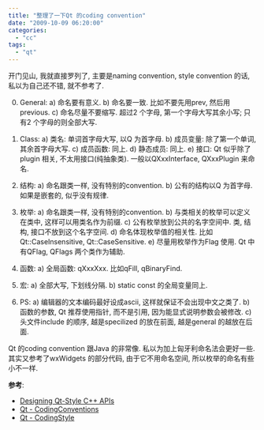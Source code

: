 ```yaml
---
title: "整理了一下Qt 的coding convention"
date: "2009-10-09 06:20:00"
categories: 
  - "cc"
tags: 
  - "qt"
---
```


开门见山, 我就直接罗列了, 主要是naming convention, style convention 的话, 私以为自己还不错, 就不参考了.

0. General: a) 命名要有意义. b) 命名要一致. 比如不要先用prev, 然后用previous. c) 命名尽量不要缩写. 超过2 个字母, 第一个字母大写其余小写; 只有2 个字母的则全部大写.

1. Class: a) 类名: 单词首字母大写, 以Q 为首字母. b) 成员变量: 除了第一个单词, 其余首字母大写. c) 成员函数: 同上. d) 静态成员: 同上. e) 接口: Qt 似乎除了plugin 相关, 不太用接口(纯抽象类). 一般以QXxxInterface, QXxxPlugin 来命名.

2. 结构: a) 命名跟类一样, 没有特别的convention. b) 公有的结构以Q 为首字母. 如果是嵌套的, 似乎没有规律.

3. 枚举: a) 命名跟类一样, 没有特别的convention. b) 与类相关的枚举可以定义在类中, 这样可以用类名作为前缀. c) 公有枚举放到公共的名字空间中. 类, 结构, 接口不放到这个名字空间. d) 命名体现枚举值的相关性. 比如Qt::CaseInsensitive, Qt::CaseSensitive. e) 尽量用枚举作为Flag 使用. Qt 中有QFlag, QFlags 两个类作为辅助.

5. 函数: a) 全局函数: qXxxXxx. 比如qFill, qBinaryFind.

6. 宏: a) 全部大写, 下划线分隔. b) static const 的全局变量同上.

7. PS: a) 编辑器的文本编码最好设成ascii, 这样就保证不会出现中文之类了. b) 函数的参数, Qt 推荐使用指针, 而不是引用, 因为能显式说明参数会被修改. c) 头文件include 的顺序, 越是specilized 的放在前面, 越是general 的越放在后面.

Qt 的coding convention 跟Java 的非常像. 私以为加上匈牙利命名法会更好一些. 其实又参考了wxWidgets 的部分代码, 由于它不用命名空间, 所以枚举的命名有些小不一样.

**参考**:
- [Designing Qt-Style C++ APIs](http://doc.trolltech.com/qq/qq13-apis.html)
- [Qt - CodingConventions](http://qt.gitorious.org/qt/pages/CodingConventions)
- [Qt - CodingStyle](http://qt.gitorious.org/qt/pages/QtCodingStyle)
